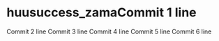 # huusuccess_zamaCommit 1 line
Commit 2 line
Commit 3 line
Commit 4 line
Commit 5 line
Commit 6 line
